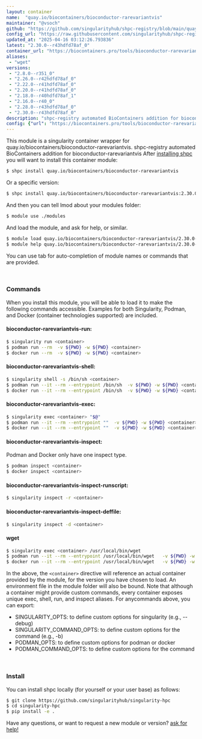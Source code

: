 ```yaml
---
layout: container
name:  "quay.io/biocontainers/bioconductor-rarevariantvis"
maintainer: "@vsoch"
github: "https://github.com/singularityhub/shpc-registry/blob/main/quay.io/biocontainers/bioconductor-rarevariantvis/container.yaml"
config_url: "https://raw.githubusercontent.com/singularityhub/shpc-registry/main/quay.io/biocontainers/bioconductor-rarevariantvis/container.yaml"
updated_at: "2025-04-16 03:12:26.793836"
latest: "2.30.0--r43hdfd78af_0"
container_url: "https://biocontainers.pro/tools/bioconductor-rarevariantvis"
aliases:
 - "wget"
versions:
 - "2.8.0--r351_0"
 - "2.26.0--r42hdfd78af_0"
 - "2.22.0--r41hdfd78af_0"
 - "2.20.0--r41hdfd78af_0"
 - "2.18.0--r40hdfd78af_1"
 - "2.16.0--r40_0"
 - "2.28.0--r43hdfd78af_0"
 - "2.30.0--r43hdfd78af_0"
description: "shpc-registry automated BioContainers addition for bioconductor-rarevariantvis"
config: {"url": "https://biocontainers.pro/tools/bioconductor-rarevariantvis", "maintainer": "@vsoch", "description": "shpc-registry automated BioContainers addition for bioconductor-rarevariantvis", "latest": {"2.30.0--r43hdfd78af_0": "sha256:695b25e332f605cb58f07bc14c95481a223b41484a00dd6f4599517857e26ded"}, "tags": {"2.8.0--r351_0": "sha256:1f1eb9a7b5b313e9321ca8830a4007521511d0801052b4026c46eb119bdd9a0e", "2.26.0--r42hdfd78af_0": "sha256:d9d62d8d469dcc95353ab236aebeccf4284870884b9575e6880b5227f36f1438", "2.22.0--r41hdfd78af_0": "sha256:5c55fb17d4de01d0971ab57c93e990886dc45e458c3ab1a72a2f50b807b1d9f6", "2.20.0--r41hdfd78af_0": "sha256:5ec4aa17d33e9cb5b14e053d4681484f4c0b5fb6f94de57f0d2477829f133791", "2.18.0--r40hdfd78af_1": "sha256:fa545df8692c4cfd46cb9d597a51130886661aef3995d1c62e2eff80be087af3", "2.16.0--r40_0": "sha256:76d619efa5759cf6876f3e4888a33866301c3154d321c151cf178499f3a732d0", "2.28.0--r43hdfd78af_0": "sha256:58a0b80f4b6f92681a634d62e79640e2927abe744c409def2b24f0a1b0be1183", "2.30.0--r43hdfd78af_0": "sha256:695b25e332f605cb58f07bc14c95481a223b41484a00dd6f4599517857e26ded"}, "docker": "quay.io/biocontainers/bioconductor-rarevariantvis", "aliases": {"wget": "/usr/local/bin/wget"}}
---
```


This module is a singularity container wrapper for quay.io/biocontainers/bioconductor-rarevariantvis.
shpc-registry automated BioContainers addition for bioconductor-rarevariantvis
After [installing shpc](#install) you will want to install this container module:


```bash
$ shpc install quay.io/biocontainers/bioconductor-rarevariantvis
```

Or a specific version:

```bash
$ shpc install quay.io/biocontainers/bioconductor-rarevariantvis:2.30.0--r43hdfd78af_0
```

And then you can tell lmod about your modules folder:

```bash
$ module use ./modules
```

And load the module, and ask for help, or similar.

```bash
$ module load quay.io/biocontainers/bioconductor-rarevariantvis/2.30.0--r43hdfd78af_0
$ module help quay.io/biocontainers/bioconductor-rarevariantvis/2.30.0--r43hdfd78af_0
```

You can use tab for auto-completion of module names or commands that are provided.

<br>

### Commands

When you install this module, you will be able to load it to make the following commands accessible.
Examples for both Singularity, Podman, and Docker (container technologies supported) are included.

#### bioconductor-rarevariantvis-run:

```bash
$ singularity run <container>
$ podman run --rm  -v ${PWD} -w ${PWD} <container>
$ docker run --rm  -v ${PWD} -w ${PWD} <container>
```

#### bioconductor-rarevariantvis-shell:

```bash
$ singularity shell -s /bin/sh <container>
$ podman run --it --rm --entrypoint /bin/sh  -v ${PWD} -w ${PWD} <container>
$ docker run --it --rm --entrypoint /bin/sh  -v ${PWD} -w ${PWD} <container>
```

#### bioconductor-rarevariantvis-exec:

```bash
$ singularity exec <container> "$@"
$ podman run --it --rm --entrypoint ""  -v ${PWD} -w ${PWD} <container> "$@"
$ docker run --it --rm --entrypoint ""  -v ${PWD} -w ${PWD} <container> "$@"
```

#### bioconductor-rarevariantvis-inspect:

Podman and Docker only have one inspect type.

```bash
$ podman inspect <container>
$ docker inspect <container>
```

#### bioconductor-rarevariantvis-inspect-runscript:

```bash
$ singularity inspect -r <container>
```

#### bioconductor-rarevariantvis-inspect-deffile:

```bash
$ singularity inspect -d <container>
```


#### wget

```bash
$ singularity exec <container> /usr/local/bin/wget
$ podman run --it --rm --entrypoint /usr/local/bin/wget   -v ${PWD} -w ${PWD} <container> -c " $@"
$ docker run --it --rm --entrypoint /usr/local/bin/wget   -v ${PWD} -w ${PWD} <container> -c " $@"
```



In the above, the `<container>` directive will reference an actual container provided
by the module, for the version you have chosen to load. An environment file in the
module folder will also be bound. Note that although a container
might provide custom commands, every container exposes unique exec, shell, run, and
inspect aliases. For anycommands above, you can export:

 - SINGULARITY_OPTS: to define custom options for singularity (e.g., --debug)
 - SINGULARITY_COMMAND_OPTS: to define custom options for the command (e.g., -b)
 - PODMAN_OPTS: to define custom options for podman or docker
 - PODMAN_COMMAND_OPTS: to define custom options for the command

<br>

### Install

You can install shpc locally (for yourself or your user base) as follows:

```bash
$ git clone https://github.com/singularityhub/singularity-hpc
$ cd singularity-hpc
$ pip install -e .
```

Have any questions, or want to request a new module or version? [ask for help!](https://github.com/singularityhub/singularity-hpc/issues)